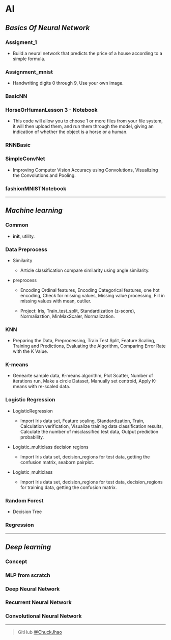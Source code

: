 # AI

## *Basics Of Neural Network*

### Assigment_1

* Build a neural network that predicts the price of a house according to a simple formula.
  
### Assignment_mnist
 
* Handwriting digits 0 through 9, Use your own image.
 
### BasicNN
 
### HorseOrHumanLesson 3 - Notebook

  * This code will allow you to choose 1 or more files from your file system, it will then upload them, and run them through the model, giving an indication of whether the object is a horse or a human.
  
### RNNBasic

### SimpleConvNet

* Improving Computer Vision Accuracy using Convolutions, Visualizing the Convolutions and Pooling.
 
### fashionMNISTNotebook

---

## *Machine learning*

### Common

* __init__, utility.
  
### Data Preprocess

* Similarity
 
  * Article classification compare similarity using angle similarity.
 
* preprocess

  * Encoding Ordinal features, Encoding Categorical features, one hot encoding, Check for missing values, Missing value processing, Fill in missing values with mean, outlier.
 
  * Project: Iris, Train_test_split, Standardization (z-score), Normaliaztion, MinMaxScaler, Normalization.
   
### KNN

* Preparing the Data, Preprocessing, Train Test Split, Feature Scaling, Training and Predictions, Evaluating the Algorithm, Comparing Error Rate with the K Value.

### K-means

* Genearte sample data, K-means algorithm, Plot Scatter, Number of iterations run, Make a circle Dataset, Manually set centroid, Apply K-means with re-scaled data.
  
### Logistic Regression

* LogisticRegression

  * Import Iris data set, Feature scaling, Standardization, Train, Calculation verification, Visualize training data classification results, Calculate the number of misclassified test data, Output prediction probability.
  
* Logistic_multiclass decision regions

  * Import Iris data set, decision_regions for test data, getting the confusion matrix, seaborn pairplot.
  
* Logistic_multiclass

  * Import Iris data set, decision_regions for test data, decision_regions for training data, getting the confusion matrix. 
  
### Random Forest
  
  * Decision Tree
  
  
### Regression

---
  
## *Deep learning*

### Concept
  
### MLP from scratch
  
### Deep Neural Network
  
### Recurrent Neural Network
  
### Convolutional Neural Network
  
---

> GitHub [@ChuckJhao](https://github.com/ChuckJhao)
